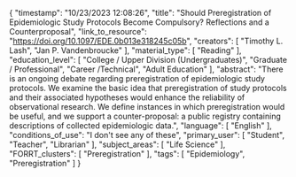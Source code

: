 {
    "timestamp": "10/23/2023 12:08:26",
    "title": "Should Preregistration of Epidemiologic Study Protocols Become Compulsory? Reflections and a Counterproposal",
    "link_to_resource": "https://doi.org/10.1097/EDE.0b013e318245c05b",
    "creators": [
        "Timothy L. Lash",
        "Jan P. Vandenbroucke"
    ],
    "material_type": [
        "Reading"
    ],
    "education_level": [
        "College / Upper Division (Undergraduates)",
        "Graduate / Professional",
        "Career /Technical",
        "Adult Education"
    ],
    "abstract": "There is an ongoing debate regarding preregistration of epidemiologic study protocols. We examine the basic idea that preregistration of study protocols and their associated hypotheses would enhance the reliability of observational research. We define instances in which preregistration would be useful, and we support a counter-proposal: a public registry containing descriptions of collected epidemiologic data.",
    "language": [
        "English"
    ],
    "conditions_of_use": "I don't see any of these",
    "primary_user": [
        "Student",
        "Teacher",
        "Librarian"
    ],
    "subject_areas": [
        "Life Science"
    ],
    "FORRT_clusters": [
        "Preregistration"
    ],
    "tags": [
        "Epidemiology",
        "Preregistration"
    ]
}